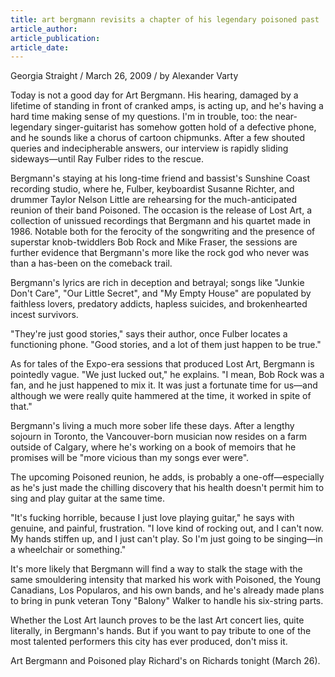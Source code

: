 ```yaml
---
title: art bergmann revisits a chapter of his legendary poisoned past
article_author:
article_publication:
article_date:
---
```

Georgia Straight / March 26, 2009 / by Alexander Varty  
  
Today is not a good day for Art Bergmann. His hearing, damaged by a lifetime of standing in front of cranked amps, is acting up, and he's having a hard time making sense of my questions. I'm in trouble, too: the near-legendary singer-guitarist has somehow gotten hold of a defective phone, and he sounds like a chorus of cartoon chipmunks. After a few shouted queries and indecipherable answers, our interview is rapidly sliding sideways&mdash;until Ray Fulber rides to the rescue.  
  
Bergmann's staying at his long-time friend and bassist's Sunshine Coast recording studio, where he, Fulber, keyboardist Susanne Richter, and drummer Taylor Nelson Little are rehearsing for the much-anticipated reunion of their band Poisoned. The occasion is the release of Lost Art, a collection of unissued recordings that Bergmann and his quartet made in 1986. Notable both for the ferocity of the songwriting and the presence of superstar knob-twiddlers Bob Rock and Mike Fraser, the sessions are further evidence that Bergmann's more like the rock god who never was than a has-been on the comeback trail.  
  
Bergmann's lyrics are rich in deception and betrayal; songs like "Junkie Don't Care", "Our Little Secret", and "My Empty House" are populated by faithless lovers, predatory addicts, hapless suicides, and brokenhearted incest survivors.  
  
"They're just good stories," says their author, once Fulber locates a functioning phone. "Good stories, and a lot of them just happen to be true."  
  
As for tales of the Expo-era sessions that produced Lost Art, Bergmann is pointedly vague. "We just lucked out," he explains. "I mean, Bob Rock was a fan, and he just happened to mix it. It was just a fortunate time for us&mdash;and although we were really quite hammered at the time, it worked in spite of that."  
  
Bergmann's living a much more sober life these days. After a lengthy sojourn in Toronto, the Vancouver-born musician now resides on a farm outside of Calgary, where he's working on a book of memoirs that he promises will be "more vicious than my songs ever were".  
  
The upcoming Poisoned reunion, he adds, is probably a one-off&mdash;especially as he's just made the chilling discovery that his health doesn't permit him to sing and play guitar at the same time.  
  
"It's fucking horrible, because I just love playing guitar," he says with genuine, and painful, frustration. "I love kind of rocking out, and I can't now. My hands stiffen up, and I just can't play. So I'm just going to be singing&mdash;in a wheelchair or something."  
  
It's more likely that Bergmann will find a way to stalk the stage with the same smouldering intensity that marked his work with Poisoned, the Young Canadians, Los Popularos, and his own bands, and he's already made plans to bring in punk veteran Tony "Balony" Walker to handle his six-string parts.  
  
Whether the Lost Art launch proves to be the last Art concert lies, quite literally, in Bergmann's hands. But if you want to pay tribute to one of the most talented performers this city has ever produced, don't miss it.  
  
Art Bergmann and Poisoned play Richard's on Richards tonight (March 26).  
